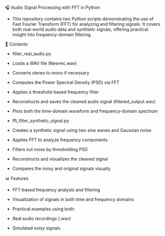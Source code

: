 🎧 Audio Signal Processing with FFT in Python

- This repository contains two Python scripts demonstrating the use of Fast Fourier Transform (FFT) for analyzing and filtering signals. It covers both real-world audio data and synthetic signals, offering practical insight into frequency-domain filtering.

📁 Contents

- filter_real_audio.py

- Loads a WAV file (Newrec.wav)

- Converts stereo to mono if necessary

- Computes the Power Spectral Density (PSD) via FFT

- Applies a threshold-based frequency filter

- Reconstructs and saves the cleaned audio signal (filtered_output.wav)

- Plots both the time-domain waveform and frequency-domain spectrum

- fft_filter_synthetic_signal.py

- Creates a synthetic signal using two sine waves and Gaussian noise

- Applies FFT to analyze frequency components

- Filters out noise by thresholding PSD

- Reconstructs and visualizes the cleaned signal

- Compares the noisy and original signals visually

📊 Features

- FFT-based frequency analysis and filtering

- Visualization of signals in both time and frequency domains

- Practical examples using both:

- Real audio recordings (.wav)

- Simulated noisy signals
